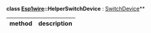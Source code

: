 **class [Esp1wire](./Esp1wire.md)::HelperSwitchDevice** : [SwitchDevice](./SwitchDevice.md)**

| method | description |
| --- | --- |
